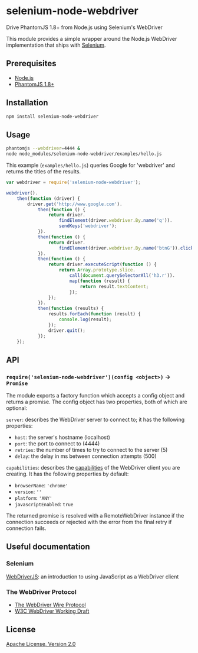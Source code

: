 # selenium-node-webdriver

Drive PhantomJS 1.8+ from Node.js using Selenium's WebDriver

This module provides a simple wrapper around the Node.js WebDriver
implementation that ships with [Selenium](http://code.google.com/p/selenium/).

## Prerequisites

- [Node.js](http://nodejs.org/)
- [PhantomJS 1.8+](http://phantomjs.org/)

## Installation

```sh
npm install selenium-node-webdriver
```

## Usage

```sh
phantomjs --webdriver=4444 &
node node_modules/selenium-node-webdriver/examples/hello.js
```

This example (`examples/hello.js`) queries Google for 'webdriver' and returns
the titles of the results.

```javascript
var webdriver = require('selenium-node-webdriver');

webdriver().
    then(function (driver) {
        driver.get('http://www.google.com').
            then(function () {
                return driver.
                    findElement(driver.webdriver.By.name('q')).
                    sendKeys('webdriver');
            }).
            then(function () {
                return driver.
                    findElement(driver.webdriver.By.name('btnG')).click();
            }).
            then(function () {
                return driver.executeScript(function () {
                    return Array.prototype.slice.
                        call(document.querySelectorAll('h3.r')).
                        map(function (result) {
                            return result.textContent;
                        });
                });
            }).
            then(function (results) {
                results.forEach(function (result) {
                    console.log(result);
                });
                driver.quit();
            });
    });
```

## API

### `require('selenium-node-webdriver')(config <object>)` -> `Promise`

The module exports a factory function which accepts a config object and returns
a promise. The config object has two properties, both of which are optional:

`server`: describes the WebDriver server to connect to; it has the following
properties:
- `host`: the server's hostname (localhost)
- `port`: the port to connect to (4444)
- `retries`: the number of times to try to connect to the server (5)
- `delay`: the delay in ms between connection attempts (500)

`capabilities`: describes the
  [capabilities](http://code.google.com/p/selenium/wiki/JsonWireProtocol#Capabilities_JSON_Object)
  of the WebDriver client you are creating. It has the following properties by
  default:
- `browserName`: `'chrome'`
- `version`: `''`
- `platform`: `'ANY'`
- `javascriptEnabled`: `true`

The returned promise is resolved with a RemoteWebDriver instance if the
connection succeeds or rejected with the error from the final retry if
connection fails.

## Useful documentation

### Selenium
[WebDriverJS](http://code.google.com/p/selenium/wiki/WebDriverJs): an
introduction to using JavaScript as a WebDriver client

### The WebDriver Protocol
- [The WebDriver Wire
Protocol](http://code.google.com/p/selenium/wiki/JsonWireProtocol)
- [W3C WebDriver Working Draft](http://www.w3.org/TR/webdriver/)

## License

[Apache License, Version 2.0](http://www.apache.org/licenses/LICENSE-2.0)
